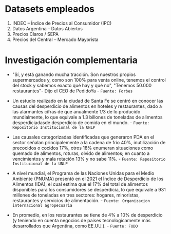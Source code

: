 # Datasets empleados

1. INDEC – Índice de Precios al Consumidor (IPC)
2. Datos Argentina – Datos Abiertos
3. Precios Claros / SEPA
4. Precios del Central – Mercado Mayorista

# Investigación complementaria

- "Sí, y está ganando mucha tracción. Son nuestros propios supermercados y, como son 100% para venta online, tenemos el control del stock y sabemos exacto qué hay y qué no", "Tenemos 50.000 restaurantes"- Dijo el CEO de PedidoYa - `Fuente: Forbes`

- Un estudio realizado en la ciudad de Santa Fe se centró en conocer las causas del desperdicio de alimentos en hoteles y restaurantes, dado a las alarmantes cifras de que anualmente 1/3 de lo producido mundialmente, lo que equivale a 1.3 billones de toneladas de alimentos desperdiciadasde desperdicio de comida en el mundo. - `Fuente: Repositorio Institucional de la UNLP`

- Las causales categorizadas identificadas que generaron PDA en el sector señalan principalemente a la cadena de frío 40%, inutilización de precocidos o cocidos 17%, otros 18% enumeran situaciones como quemado de alimentos, roturas, olvido de alimentos; en cuanto a vencimientos y mala rotación 13% y no sabe 11%. - `Fuente: Repositorio Institucional de la UNLP`

- A nivel mundial, el Programa de las Naciones Unidas para el Medio Ambiente (PNUMA) presentó en el 2021 el Índice de Desperdicio de los Alimentos (IDA), el cual estima que el 17% del total de alimentos disponibles para los consumidores se desperdicia, lo que equivale a 931 millones de toneladas en tres sectores: hogares, minoristas, restaurantes y servicios de alimentación. - `Fuente: Organizacion internacional agropecuaria`

- En promedio, en los restaurantes se tiene de 4% a 10% de desperdicio (y teniendo en cuenta negocios de paises tecnologicamente más desarrollados que Argentina, como EE.UU.). - `Fuente: FUDO`
